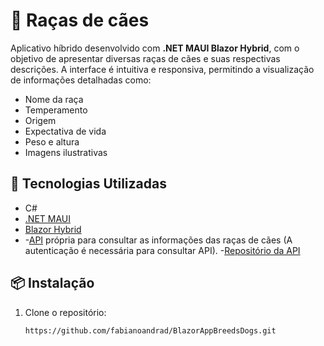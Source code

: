 # 🐶 Raças de cães

Aplicativo híbrido desenvolvido com **.NET MAUI Blazor Hybrid**, com o objetivo de apresentar diversas raças de cães e suas respectivas descrições. A interface é intuitiva e responsiva, permitindo a visualização de informações detalhadas como:

- Nome da raça  
- Temperamento  
- Origem  
- Expectativa de vida  
- Peso e altura  
- Imagens ilustrativas  

## 🚀 Tecnologias Utilizadas

- C#
- [.NET MAUI](https://learn.microsoft.com/dotnet/maui/)  
- [Blazor Hybrid](https://learn.microsoft.com/aspnet/core/blazor/hybrid/)  
- -[API](https://breeds-dogs-api-node.onrender.com/api/breeds-dogs) própria para consultar as informações das raças de cães (A autenticação é necessária para consultar API).
-[Repositório da API](https://github.com/fabianoandrad/breeds-dogs-api-node)

## 📦 Instalação

1. Clone o repositório:
   ```bash
   https://github.com/fabianoandrad/BlazorAppBreedsDogs.git
